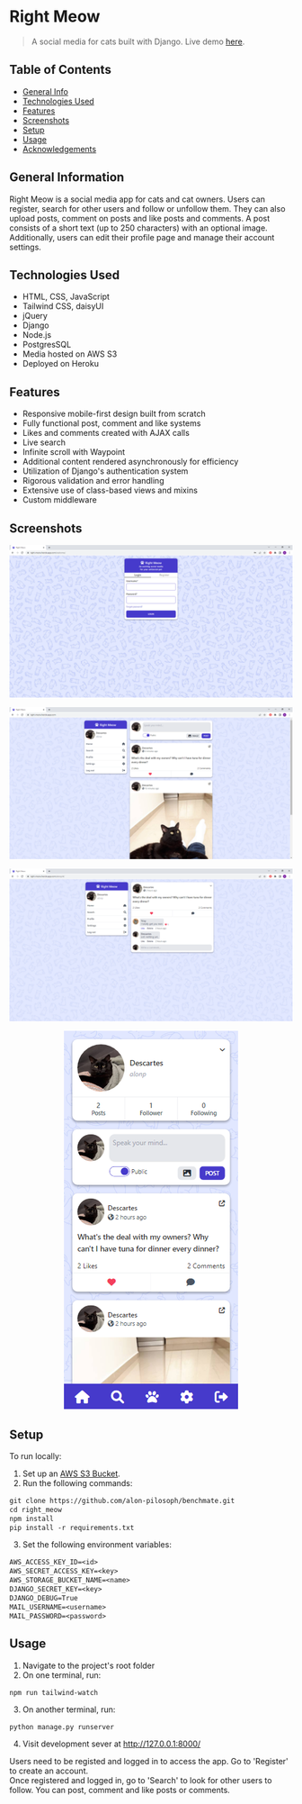# Right Meow
> A social media for cats built with Django.
> Live demo [here](https://right-meow.herokuapp.com/).

## Table of Contents
* [General Info](#general-information)
* [Technologies Used](#technologies-used)
* [Features](#features)
* [Screenshots](#screenshots)
* [Setup](#setup)
* [Usage](#usage)
* [Acknowledgements](#acknowledgements)


## General Information
Right Meow is a social media app for cats and cat owners. Users can register, search for other users and follow or unfollow them. They can also upload posts, comment on posts and like posts and comments. A post consists of a short text (up to 250 characters) with an optional image. Additionally, users can edit their profile page and manage their account settings.


## Technologies Used
- HTML, CSS, JavaScript
- Tailwind CSS, daisyUI
- jQuery
- Django
- Node.js
- PostgresSQL
- Media hosted on AWS S3
- Deployed on Heroku


## Features
- Responsive mobile-first design built from scratch
- Fully functional post, comment and like systems
- Likes and comments created with AJAX calls
- Live search
- Infinite scroll with Waypoint
- Additional content rendered asynchronously for efficiency
- Utilization of Django's authentication system
- Rigorous validation and error handling
- Extensive use of class-based views and mixins
- Custom middleware


## Screenshots
<p align="center">
  <img src="screenshots/right_meow_landing.png" alt="Landing Page"/>
</p>
<p align="center">
  <img src="screenshots/right_meow_profile.png" alt="Profile Page"/>
</p>
<p align="center">
  <img src="screenshots/right_meow_post.png" alt="Post Page"/>
</p>
<p align="center">
  <img src="screenshots/right_meow_mobile.png" alt="Mobile Profile Page"/>
</p>


## Setup
To run locally:
1. Set up an [AWS S3 Bucket](https://aws.amazon.com/s3/).
2. Run the following commands:
```
git clone https://github.com/alon-pilosoph/benchmate.git
cd right_meow
npm install
pip install -r requirements.txt
```
3. Set the following environment variables:
```
AWS_ACCESS_KEY_ID=<id>
AWS_SECRET_ACCESS_KEY=<key>
AWS_STORAGE_BUCKET_NAME=<name>
DJANGO_SECRET_KEY=<key>
DJANGO_DEBUG=True
MAIL_USERNAME=<username>
MAIL_PASSWORD=<password>
```


## Usage
1. Navigate to the project's root folder
2. On one terminal, run:
```
npm run tailwind-watch
```
3. On another terminal, run:
```
python manage.py runserver
```
4. Visit development sever at http://127.0.0.1:8000/

Users need to be registed and logged in to access the app. Go to 'Register' to create an account.\
Once registered and logged in, go to 'Search' to look for other users to follow. You can post, comment and like posts or comments.
